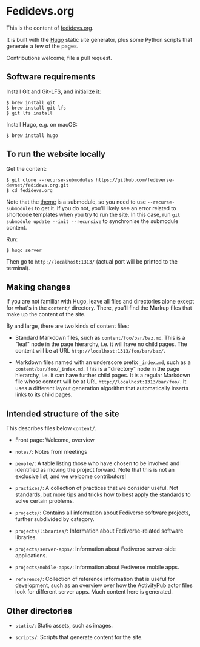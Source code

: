 # Fedidevs.org

This is the content of [fedidevs.org](https://fedidevs.org/).

It is built with the [Hugo](https://gohugo.io/) static site generator, plus some Python scripts that generate a few of the pages.

Contributions welcome; file a pull request.

## Software requirements

Install Git and Git-LFS, and initialize it:

```shell
$ brew install git
$ brew install git-lfs
$ git lfs install
```

Install Hugo, e.g. on macOS:

```shell
$ brew install hugo
```

## To run the website locally

Get the content:

```shell
$ git clone --recurse-submodules https://github.com/fediverse-devnet/fedidevs.org.git
$ cd fedidevs.org
```

Note that the [theme](https://github.com/fediverse-devnet/fedidevs-hugo-theme.git) is a submodule, so you need to use `--recurse-submodules` to get it. If you do not, you'll likely see an error related to shortcode templates when you try to run the site. In this case, run `git submodule update --init --recursive` to synchronise the submodule content.

Run:

```shell
$ hugo server
```

Then go to `http://localhost:1313/` (actual port will be printed to the terminal).

## Making changes

If you are not familiar with Hugo, leave all files and directories alone except for what's in the `content/` directory. There, you'll find the Markup files that make up the content of the site.

By and large, there are two kinds of content files:

* Standard Markdown files, such as `content/foo/bar/baz.md`. This is a "leaf" node in the page hierarchy, i.e. it will have no child pages. The content will be at URL `http://localhost:1313/foo/bar/baz/`.

* Markdown files named with an underscore prefix `_index.md`, such as a `content/bar/foo/_index.md`. This is a "directory" node in the page hierarchy, i.e. it can have further child pages. It is a regular Markdown file whose content will be at URL `http://localhost:1313/bar/foo/`. It uses a different layout generation algorithm that automatically inserts links to its child pages.

## Intended structure of the site

This describes files below `content/`.

* Front page: Welcome, overview

* `notes/`: Notes from meetings

* `people/`: A table listing those who have chosen to be involved and identified as moving the project forward. Note that this is not an exclusive list, and we welcome contributors!

* `practices/`: A collection of practices that we consider useful. Not standards, but more tips and tricks how to best apply the standards to solve certain problems.

* `projects/`: Contains all information about Fediverse software projects, further subdivided by category.

* `projects/libraries/`: Information about Fediverse-related software libraries.

* `projects/server-apps/`: Information about Fediverse server-side applications.

* `projects/mobile-apps/`: Information about Fediverse mobile apps.

* `reference/`: Collection of reference information that is useful for development, such as an overview over how the ActivityPub actor files look for different server apps. Much content here is generated.

## Other directories

* `static/`: Static assets, such as images.

* `scripts/`: Scripts that generate content for the site.
